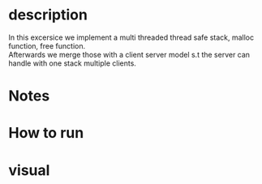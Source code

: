 

# description
In this excersice we implement a multi threaded thread safe stack, malloc function, free function.  </br>
Afterwards we merge those with a client server model s.t the server can handle with one stack multiple clients.
# Notes


# How to run

# visual






